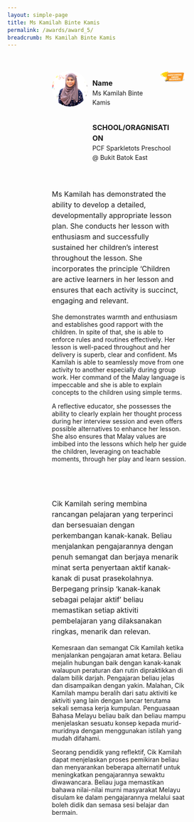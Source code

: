```yaml
---
layout: simple-page
title: Ms Kamilah Binte Kamis
permalink: /awards/award_5/
breadcrumb: Ms Kamilah Binte Kamis
---
```


<style>
    .wrapper {
        display: grid;
        margin-top: 50px;
        margin-left: 100px;
        margin-right: 100px;
        grid-template-columns: 10% 10% 10% 10% 10% 10% 10% 10% 10% 10%;
        grid-template-rows: 100px 100px auto ;
    }

   .item1 {
        grid-column-start: 1;
        grid-column-end: 4;
        grid-row-start: 1;
        grid-row-end: 3;
        /* text-align: center; */
        margin-right: 10px;
    }

   .item2 {
        grid-column-start: 4;
        grid-column-end: 9;
        grid-row-start: 1;
        grid-row-end: 2;
        /* text-align: center; */
    }

   .item3 {
        grid-column-start: 4;
        grid-column-end: 10;
        grid-row-start: 2;
        grid-row-end: 3;
        /* text-align: center; */
    }

   .item4 {
        grid-column-start: 9;
        grid-column-end: 11;
        grid-row-start: 1;
        grid-row-end: 2;
        /* text-align: center; */
    }

   .item5 {
        grid-column-start: 1;
        grid-column-end: 11;
        grid-row-start: 3;
        grid-row-end: 4;
        margin-top: 50px;
        /* text-align: center; */
    }

   .item6 {
        grid-column-start: 1;
        grid-column-end: 11;
        grid-row-start: 4;
        grid-row-end: 5;
        margin-top: 50px;
        /* text-align: center; */
    }
</style>

<div class="wrapper">
        <div class="item1">
            <img style="border-radius: 50%; width: 100%;" src="/images/Ms Kamilah Binte Kamis_square.jpg">
        </div>

   <div class="item2">
                <p style="font-weight: bold;margin-bottom: 0px;font-size: 16px;line-height: 1.5;">Name</p>
                <p style="margin-top: 0px;font-size: 14px;line-height: 1.5;">
                  Ms Kamilah Binte Kamis
                  </p>
        </div>

   <div class="item3">
                <p style="font-weight: bold;margin-bottom: 0px;font-size: 16px;line-height: 1.5;">SCHOOL/ORAGNISATION</p>
                <p style="margin-top: 0px;font-size: 14px;line-height: 1.5;">
                  PCF Sparkletots Preschool @ Bukit Batok East
  </p>
        </div>

   <div class="item4">
                <img style="border-radius: 50%; width: 200px;" src="/images/Outstanding.PNG">
   </div>

   <div class="item5">
            <p style="margin-right: 10px;font-size: 16px;line-height: 1.5;">
             Ms Kamilah has demonstrated the ability to develop a detailed, developmentally appropriate lesson plan. She conducts her lesson with enthusiasm and successfully sustained her children’s interest throughout the lesson. She incorporates the principle ‘Children are active learners in her lesson and ensures that each activity is succinct, engaging and relevant.

She demonstrates warmth and enthusiasm and establishes good rapport with the children. In spite of that, she is able to enforce rules and routines effectively. Her lesson is well-paced throughout and her delivery is superb, clear and confident. Ms Kamilah is able to seamlessly move from one activity to another especially during group work. Her command of the Malay language is impeccable and she is able to explain concepts to the children using simple terms. 

A reflective educator, she possesses the ability to clearly explain her thought process during her interview session and even offers possible alternatives to enhance her lesson. She also ensures that Malay values are imbibed into the lessons which help her guide the children, leveraging on teachable moments, through her play and learn session.
</p>
        </div>

   <div class="item6">
                <p style="margin-right: 10px;font-size: 16px;line-height: 1.5;">
                 Cik Kamilah sering membina rancangan pelajaran yang terperinci dan bersesuaian dengan perkembangan kanak-kanak. Beliau menjalankan pengajarannya dengan penuh semangat dan berjaya menarik minat serta penyertaan aktif kanak-kanak di pusat prasekolahnya.  Berpegang prinsip ‘kanak-kanak sebagai pelajar aktif’ beliau memastikan setiap aktiviti pembelajaran yang dilaksanakan ringkas, menarik dan relevan. 

Kemesraan dan semangat Cik Kamilah ketika menjalankan pengajaran amat ketara. Beliau mejalin hubungan baik dengan kanak-kanak walaupun peraturan dan rutin dipraktikkan di dalam bilik darjah. Pengajaran beliau jelas dan disampaikan dengan yakin. Malahan, Cik Kamilah mampu beralih dari satu aktiviti ke aktiviti yang lain dengan lancar terutama sekali semasa kerja kumpulan. Penguasaan Bahasa Melayu beliau baik dan beliau mampu menjelaskan sesuatu konsep kepada murid-muridnya dengan menggunakan istilah yang mudah difahami.

Seorang pendidik yang reflektif, Cik Kamilah dapat menjelaskan proses pemikiran beliau dan menyarankan beberapa alternatif untuk meningkatkan pengajarannya sewaktu diwawancara. Beliau juga memastikan bahawa nilai-nilai murni masyarakat Melayu disulam ke dalam pengajarannya melalui saat boleh didik dan semasa sesi belajar dan bermain.
</p>
        </div>
</div>
